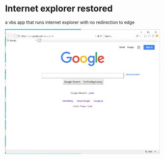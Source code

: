 # Internet explorer restored

a vbs app that runs internet explorer with no redirection to edge

![screenshot](screenshot.png)
